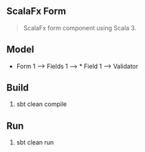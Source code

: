 ScalaFx Form
------------
>ScalaFx form component using Scala 3.

Model
-----
* Form 1 --> Fields 1 --> * Field 1 --> Validator

Build
-----
1. sbt clean compile

Run
---
1. sbt clean run